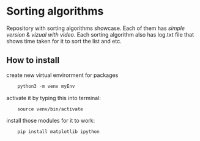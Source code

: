 # Sorting algorithms

Repository with sorting algorithms showcase. Each of them has *simple version* & *vizual with video*. Each sorting algorithm also has log.txt file that shows time taken for it to sort the list and etc.

## How to install
create new virtual envirorment for packages
```python
    python3 -m venv myEnv
```

activate it by typing this into terminal:
```
    source venv/bin/activate   
```

install those modules for it to work:
```
    pip install matplotlib ipython
```